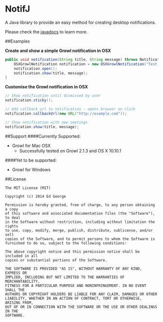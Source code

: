 NotifJ
=======

A Java library to provide an easy method for creating desktop notifications.

Please check the [javadocs](http://ed-george.github.io/NotifJ/apidoc/index.html) to learn more.

##Examples

**Create and show a simple Growl notification in OSX**

```java
public void notification(String title, String message) throws NotificationException{
	OSXGrowlNotification notification = new OSXGrowlNotification("Test App");
	notification.open();
	notification.show(title, message);
}
```
**Customise the Growl notification in OSX**

```java
// Show notification until dismissed by user
notification.sticky();

// Add callback url to notification - opens browser on click
notification.callbackUrl(new URL("http://example.com"));

// Show notification with new seetings
notification.show(title, message);
```

##Support
####Currently Supported:
+ Growl for Mac OSX
  + Successfully tested on Growl 2.1.3 and OS X 10.10.1
  
####Yet to be supported:
+ Growl for Windows
 

##License 
```
The MIT License (MIT)

Copyright (c) 2014 Ed George

Permission is hereby granted, free of charge, to any person obtaining a copy
of this software and associated documentation files (the "Software"), to deal
in the Software without restriction, including without limitation the rights
to use, copy, modify, merge, publish, distribute, sublicense, and/or sell
copies of the Software, and to permit persons to whom the Software is
furnished to do so, subject to the following conditions:

The above copyright notice and this permission notice shall be included in all
copies or substantial portions of the Software.

THE SOFTWARE IS PROVIDED "AS IS", WITHOUT WARRANTY OF ANY KIND, EXPRESS OR
IMPLIED, INCLUDING BUT NOT LIMITED TO THE WARRANTIES OF MERCHANTABILITY,
FITNESS FOR A PARTICULAR PURPOSE AND NONINFRINGEMENT. IN NO EVENT SHALL THE
AUTHORS OR COPYRIGHT HOLDERS BE LIABLE FOR ANY CLAIM, DAMAGES OR OTHER
LIABILITY, WHETHER IN AN ACTION OF CONTRACT, TORT OR OTHERWISE, ARISING FROM,
OUT OF OR IN CONNECTION WITH THE SOFTWARE OR THE USE OR OTHER DEALINGS IN THE
SOFTWARE.

```
